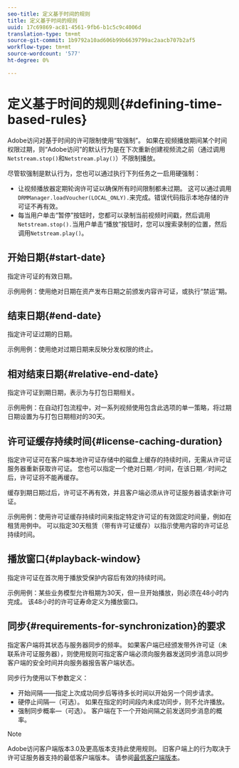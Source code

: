 ```yaml
---
seo-title: 定义基于时间的规则
title: 定义基于时间的规则
uuid: 17c69869-ac81-4561-9fb6-b1c5c9c4006d
translation-type: tm+mt
source-git-commit: 1b9792a10ad606b99b6639799ac2aacb707b2af5
workflow-type: tm+mt
source-wordcount: '577'
ht-degree: 0%

---
```



# 定义基于时间的规则{#defining-time-based-rules}

Adobe访问对基于时间的许可限制使用“软强制”。 如果在视频播放期间某个时间权限过期，则“Adobe访问”的默认行为是在下次重新创建视频流之前（通过调用`Netstream.stop()`和`Netstream.play()`）不限制播放。

尽管软强制是默认行为，您也可以通过执行下列任务之一启用硬强制：

* 让视频播放器定期轮询许可证以确保所有时间限制都未过期。 这可以通过调用`DRMManager.loadVoucher(LOCAL_ONLY).`来完成。错误代码指示本地存储的许可证不再有效。
* 每当用户单击“暂停”按钮时，您都可以录制当前视频时间戳，然后调用`Netstream.stop().`当用户单击“播放”按钮时，您可以搜索录制的位置，然后调用`Netstream.play()`。

## 开始日期{#start-date}

指定许可证的有效日期。

示例用例：使用绝对日期在资产发布日期之前颁发内容许可证，或执行“禁运”期。

## 结束日期{#end-date}

指定许可证过期的日期。

示例用例：使用绝对过期日期来反映分发权限的终止。

## 相对结束日期{#relative-end-date}

指定许可证到期日期，表示为与打包日期相关。

示例用例：在自动打包流程中，对一系列视频使用包含此选项的单一策略，将过期日期设置为与打包日期相对的30天。

## 许可证缓存持续时间{#license-caching-duration}

指定许可证可在客户端本地许可证存储中的磁盘上缓存的持续时间，无需从许可证服务器重新获取许可证。 您也可以指定一个绝对日期／时间，在该日期／时间之后，许可证将不能再缓存。

缓存到期日期过后，许可证不再有效，并且客户端必须从许可证服务器请求新许可证。

示例用例：使用许可证缓存持续时间来指定特定许可证的有效固定时间量，例如在租赁用例中。 可以指定30天租赁（带有许可证缓存）以指示使用内容的许可证总持续时间。

## 播放窗口{#playback-window}

指定许可证在首次用于播放受保护内容后有效的持续时间。

示例用例：某些业务模型允许租期为30天，但一旦开始播放，则必须在48小时内完成。 该48小时的许可证寿命定义为播放窗口。

## 同步{#requirements-for-synchronization}的要求

指定客户端将其状态与服务器同步的频率。 如果客户端已经颁发带外许可证（未联系许可证服务器），则使用规则可指定客户端必须向服务器发送同步消息以同步客户端的安全时间并向服务器报告客户端状态。

同步行为使用以下参数定义：

* 开始间隔——指定上次成功同步后等待多长时间以开始另一个同步请求。
* 硬停止间隔—（可选）。 如果在指定的时间段内未成功同步，则不允许播放。
* 强制同步概率—（可选）。 客户端在下一个开始间隔之前发送同步消息的概率。

>[!NOTE]
>
>Adobe访问客户端版本3.0及更高版本支持此使用规则。 旧客户端上的行为取决于许可证服务器支持的最低客户端版本。 请参阅[最低客户端版本](../../../../aaxs-protecting-content/content-implementing-the-license-server/content-handling-license-reqs/content-minimum-client-version.md)。